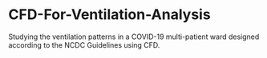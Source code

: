 # CFD-For-Ventilation-Analysis
Studying the ventilation patterns in a COVID-19 multi-patient ward designed according to the NCDC Guidelines using CFD. 
